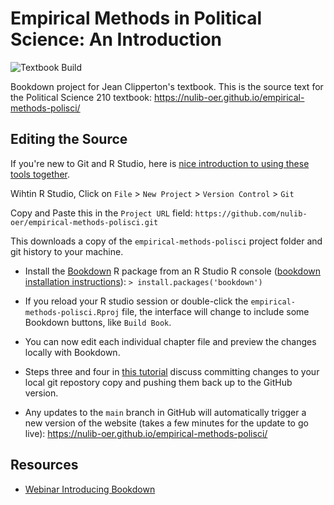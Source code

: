 # Empirical Methods in Political Science: An Introduction

![Textbook Build](https://github.com/nulib-oer/empirical-methods-polisci/workflows/Bookdown%20Preview/badge.svg?branch=master)

Bookdown project for Jean Clipperton's textbook. This is the source text for the Political Science 210 textbook: https://nulib-oer.github.io/empirical-methods-polisci/

## Editing the Source

If you're new to Git and R Studio, here is [nice introduction to using these tools together](https://cfss.uchicago.edu/setup/git-with-rstudio/).

Wihtin R Studio, Click on `File` > `New Project` > `Version Control` > `Git`

Copy and Paste this in the `Project URL` field: `https://github.com/nulib-oer/empirical-methods-polisci.git`

This downloads a copy of the `empirical-methods-polisci` project folder and git history to your machine. 

- Install the [Bookdown](https://bookdown.org/) R package from an R Studio R console ([bookdown installation instructions](https://bookdown.org/yihui/bookdown/get-started.html)): `> install.packages('bookdown')`

- If you reload your R studio session or double-click the `empirical-methods-polisci.Rproj` file, the interface will change to include some Bookdown buttons, like `Build Book`.

- You can now edit each individual chapter file and preview the changes locally with Bookdown.

- Steps three and four in [this tutorial](https://cfss.uchicago.edu/setup/git-with-rstudio/#step-3-make-local-changes-save-commit) discuss committing changes to your local git repostory copy and pushing them back up to the GitHub version. 

- Any updates to the `main` branch in GitHub will automatically trigger a new version of the website (takes a few minutes for the update to go live): https://nulib-oer.github.io/empirical-methods-polisci/

## Resources

- [Webinar Introducing Bookdown](https://rstudio.com/resources/webinars/introducing-bookdown/)
